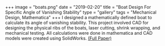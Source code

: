 +++
image = "boats.png"
date = "2019-02-20"
title = "Boat Design For Specific Angle of Vanishing Stability"
type = "gallery"
tags = "Mechanical Design, Mathematica"
+++
I designed a mathematically defined boat to calculate its angle of vanishing stability. This project involved CAD for designing the physical ribs of the boats, laser cutting, shrink wrapping, and mechanical testing. All calculations were done in mathematica and CAD models were created using SolidWorks. [(Full Paper)](https://github.com/naviatolin/Project_Papers/tree/master/Boats_Final_Notebook)
